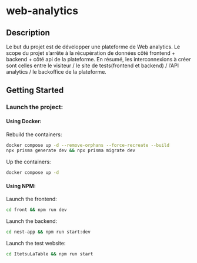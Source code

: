 # web-analytics

## Description
Le but du projet est de développer une plateforme de Web analytics.
Le scope du projet s’arrête à la récupération de données côté frontend + backend + côté api de la plateforme. En
résumé, les interconnexions à créer sont celles entre le visiteur / le site de tests(frontend et backend) / l’API
analytics / le backoffice de la plateforme.

## Getting Started


### Launch the project:

#### Using Docker:

Rebuild the containers:
```bash
docker compose up -d --remove-orphans --force-recreate --build
npx prisma generate dev && npx prisma migrate dev
```

Up the containers:
```bash
docker compose up -d
```

#### Using NPM:

Launch the frontend:
```bash
cd front && npm run dev
```

Launch the backend:
```bash
cd nest-app && npm run start:dev
```

Launch the test website:
```bash
cd ItetsuLaTable && npm run start
```